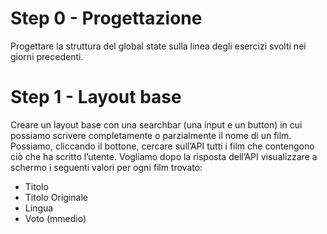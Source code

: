 # Step  0 - Progettazione

Progettare la struttura del global state sulla linea degli esercizi svolti 
nei giorni precedenti.

# Step 1 - Layout base
Creare un layout base con una searchbar (una input e un button) in cui possiamo 
scrivere completamente o parzialmente il nome di un film.
Possiamo, cliccando il  bottone, cercare sull’API tutti i film che contengono 
ciò che ha scritto l’utente. Vogliamo dopo la risposta dell’API visualizzare 
a schermo i seguenti valori per ogni film trovato: 
 * Titolo
 * Titolo Originale
 * Lingua
 * Voto (mmedio)


